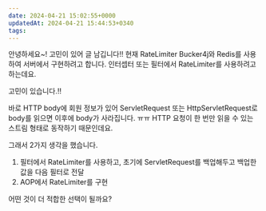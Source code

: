 ```yaml
---
date: 2024-04-21 15:02:55+0000
updatedAt: 2024-04-21 15:44:53+0340
tags: 
---
```

안녕하세요~! 고민이 있어 글 남깁니다!!
현재 RateLimiter Bucker4j와 Redis를 사용하여 서버에서 구현하려고 합니다.
인터셉터 또는 필터에서 RateLimiter를 사용하려고 하는데요.

고민이 있습니다.!!

바로 HTTP body에 회원 정보가 있어 ServletRequest 또는 HttpServletRequest로 body를 읽으면 이후에 body가 사라집니다. ㅠㅠ
HTTP 요청이 한 번만 읽을 수 있는 스트림 형태로 동작하기 때문인데요.

그래서 2가지 생각을 했습니다.
1. 필터에서 RateLimiter를 사용하고, 초기에 ServletRequest를 백업해두고 백업한 값을 다음 필터로 전달
2. AOP에서 RateLimiter를 구현

어떤 것이 더 적합한 선택이 될까요?